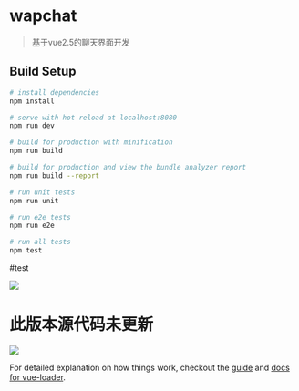# wapchat

> 基于vue2.5的聊天界面开发

## Build Setup

``` bash
# install dependencies
npm install

# serve with hot reload at localhost:8080
npm run dev

# build for production with minification
npm run build

# build for production and view the bundle analyzer report
npm run build --report

# run unit tests
npm run unit

# run e2e tests
npm run e2e

# run all tests
npm test

```
#test

![](https://github.com/yiluxiangbei87110/vue-chat/blob/master/static/images/wx.gif)

# 此版本源代码未更新
![](https://github.com/yiluxiangbei87110/vue-chat/blob/master/static/images/new.gif)


For detailed explanation on how things work, checkout the [guide](http://vuejs-templates.github.io/webpack/) and [docs for vue-loader](http://vuejs.github.io/vue-loader).
